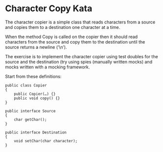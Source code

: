 # Character Copy Kata

The character copier is a simple class that reads characters from a source and copies them to a destination one character at a time.

When the method Copy is called on the copier then it should read characters from the source and copy them to the destination until the source returns a newline (‘\n’). 

The exercise is to implement the character copier using test doubles for the source and the destination (try using spies (manually written mocks) and mocks written with a mocking framework. 

Start from these definitions:

```
public class Copier
{
    public Copier(…) {}
    public void copy() {}
}

public interface Source
{
    char getChar();
}

public interface Destination
{
    void setChar(char character);
}
```